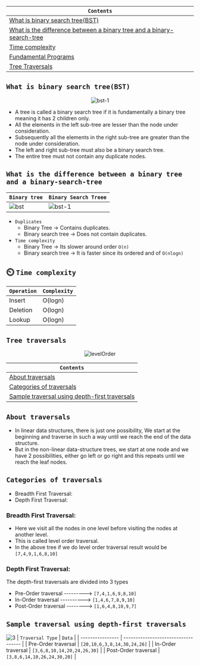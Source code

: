 <div align="center">
  
| `Contents` |
| ---------- |
| [What is binary search tree(BST)](https://github.com/devrath/studious-ds-adventure/blob/main/collection/Trees/BinaryTree/BinarySearchTree/README.md#what-is-binary-search-treebst) |
| [What is the difference between a binary tree and a binary-search-tree](https://github.com/devrath/studious-ds-adventure/blob/main/collection/Trees/BinaryTree/BinarySearchTree/README.md#what-is-the-difference-between-a-binary-tree-and-a-binary-search-tree) |
| [Time complexity](https://github.com/devrath/studious-ds-adventure/blob/main/collection/Trees/BinaryTree/BinarySearchTree/README.md#%EF%B8%8F-time-complexity) |
| [Fundamental Programs](https://github.com/devrath/studious-ds-adventure/tree/main/collection/Trees/BinaryTree/BinarySearchTree/Fundamentals) |
| [Tree Traversals](https://github.com/devrath/studious-ds-adventure/blob/main/collection/Trees/BinaryTree/BinarySearchTree/README.md#tree-traversals) |

</div>


## `What is binary search tree(BST)`

<div align="center">
  
![bst-1](https://github.com/devrath/studious-ds-adventure/assets/1456191/2aeab9ec-b11d-43f7-8ea6-c0ee55834d80)

</div>

* A tree is called a binary search tree if it is fundamentally a binary tree meaning it has 2 children only.
* All the elements in the left sub-tree are lesser than the node under consideration.
* Subsequently all the elements in the right sub-tree are greater than the node under consideration.
* The left and right sub-tree must also be a binary search tree.
* The entire tree must not contain any duplicate nodes.

## `What is the difference between a binary tree and a binary-search-tree`

| `Binary tree` | `Binary Search Treee` |
| ------------- | --------------------- |
| ![bst](https://github.com/devrath/studious-ds-adventure/assets/1456191/cb132f95-0031-4a49-9bea-0b1d9bf6a50b) | ![bst-1](https://github.com/devrath/studious-ds-adventure/assets/1456191/2aeab9ec-b11d-43f7-8ea6-c0ee55834d80) | 

* `Duplicates`
  *  Binary Tree -> Contains duplicates.
  *  Binary search tree -> Does not contain duplicates.
* `Time complexity`
  * Binary Tree -> Its slower around order `O(n)`
  * Binary search tree -> It is faster since its ordered and of `O(nlogn)`
 
## ⏲️ `Time complexity`  
| `Operation` | `Complexity` |
| ----------- | ------------ |
| Insert | O(logn) |
| Deletion | O(logn) |
| Lookup | O(logn) |

## `Tree traversals`

<div align="center">
  
![levelOrder](https://github.com/devrath/studious-ds-adventure/assets/1456191/0ec9f489-8128-4251-8b31-638280ef9ae6)

</div>

<div align="center">
  
| `Contents` |
| ---------- |
| [About traversals](https://github.com/devrath/studious-ds-adventure/blob/main/collection/Trees/BinaryTree/BinarySearchTree/README.md#about-traversals) |
| [Categories of traversals](https://github.com/devrath/studious-ds-adventure/blob/main/collection/Trees/BinaryTree/BinarySearchTree/README.md#categories-of-traversals) |
| [Sample traversal using depth-first traversals]() |

</div>


## `About traversals`
* In linear data structures, there is just one possibility, We start at the beginning and traverse in such a way until we reach the end of the data structure.
* But in the non-linear data-structure trees, we start at one node and we have 2 possibilities, either go left or go right and this repeats until we reach the leaf nodes.

## `Categories of traversals`
* Breadth First Traversal:
* Depth First Traversal:
  
### Breadth First Traversal:
* Here we visit all the nodes in one level before visiting the nodes at another level.
* This is called level order traversal.
* In the above tree if we do level order traversal result would be ` [7,4,9,1,6,8,10] `

### Depth First Traversal:   
The depth-first traversals are divided into 3 types
* Pre-Order traversal ---------> ` [7,4,1,6,9,8,10] `
* In-Order traversal ----------> ` [1,4,6,7,8,9,10] `
* Post-Order traversal --------> ` [1,6,4,8,10,9,7] `

## `Sample traversal using depth-first traversals`  
![3](https://github.com/devrath/studious-ds-adventure/assets/1456191/122077d0-a4aa-4f6f-a3c0-1cfc1de9f4c1)
| `Traversal Type` | `Data`                              |
| ---------------- | ----------------------------------- |
| Pre-Order traversal  | ` [20,10,6,3,8,14,30,24,26] `   |
| In-Order traversal   | ` [3,6,8,10,14,20,24,26,30] `   |
| Post-Order traversal | ` [3,8,6,14,10,26,24,30,20] `   |
